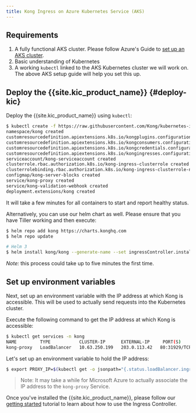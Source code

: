 ```yaml
---
title: Kong Ingress on Azure Kubernetes Service (AKS)
---
```


## Requirements

1. A fully functional AKS cluster.
   Please follow Azure's Guide to
   [set up an AKS cluster](https://docs.microsoft.com/en-us/azure/aks/kubernetes-walkthrough).
1. Basic understanding of Kubernetes
1. A working `kubectl` linked to the AKS Kubernetes
   cluster we will work on. The above AKS setup guide will help
   you set this up.

## Deploy the {{site.kic_product_name}} {#deploy-kic}

Deploy the {{site.kic_product_name}} using `kubectl`:

```bash
$ kubectl create -f https://raw.githubusercontent.com/Kong/kubernetes-ingress-controller/v{{ page.version }}/deploy/single/all-in-one-dbless.yaml
namespace/kong created
customresourcedefinition.apiextensions.k8s.io/kongplugins.configuration.konghq.com created
customresourcedefinition.apiextensions.k8s.io/kongconsumers.configuration.konghq.com created
customresourcedefinition.apiextensions.k8s.io/kongcredentials.configuration.konghq.com created
customresourcedefinition.apiextensions.k8s.io/kongingresses.configuration.konghq.com created
serviceaccount/kong-serviceaccount created
clusterrole.rbac.authorization.k8s.io/kong-ingress-clusterrole created
clusterrolebinding.rbac.authorization.k8s.io/kong-ingress-clusterrole-nisa-binding created
configmap/kong-server-blocks created
service/kong-proxy created
service/kong-validation-webhook created
deployment.extensions/kong created
```

It will take a few minutes for all containers to start and report
healthy status.

Alternatively, you can use our helm chart as well.
Please ensure that you have Tiller working and then execute:

```bash
$ helm repo add kong https://charts.konghq.com
$ helm repo update

# Helm 3
$ helm install kong/kong --generate-name --set ingressController.installCRDs=false
```

*Note:* this process could take up to five minutes the first time.

## Set up environment variables

Next, set up an environment variable with the IP address at which
Kong is accessible. This will be used to actually send requests into the
Kubernetes cluster.

Execute the following command to get the IP address at which Kong is accessible:

```bash
$ kubectl get services -n kong
NAME         TYPE           CLUSTER-IP      EXTERNAL-IP     PORT(S)                      AGE
kong-proxy   LoadBalancer   10.63.250.199   203.0.113.42   80:31929/TCP,443:31408/TCP   57d
```

Let's set up an environment variable to hold the IP address:

```bash
$ export PROXY_IP=$(kubectl get -o jsonpath="{.status.loadBalancer.ingress[0].ip}" service -n kong kong-proxy)
```

> Note: It may take a while for Microsoft Azure to actually associate the
IP address to the `kong-proxy` Service.

Once you've installed the {{site.kic_product_name}}, please follow our
[getting started](/kubernetes-ingress-controller/{{page.release}}/guides/getting-started) tutorial to learn
about how to use the Ingress Controller.
